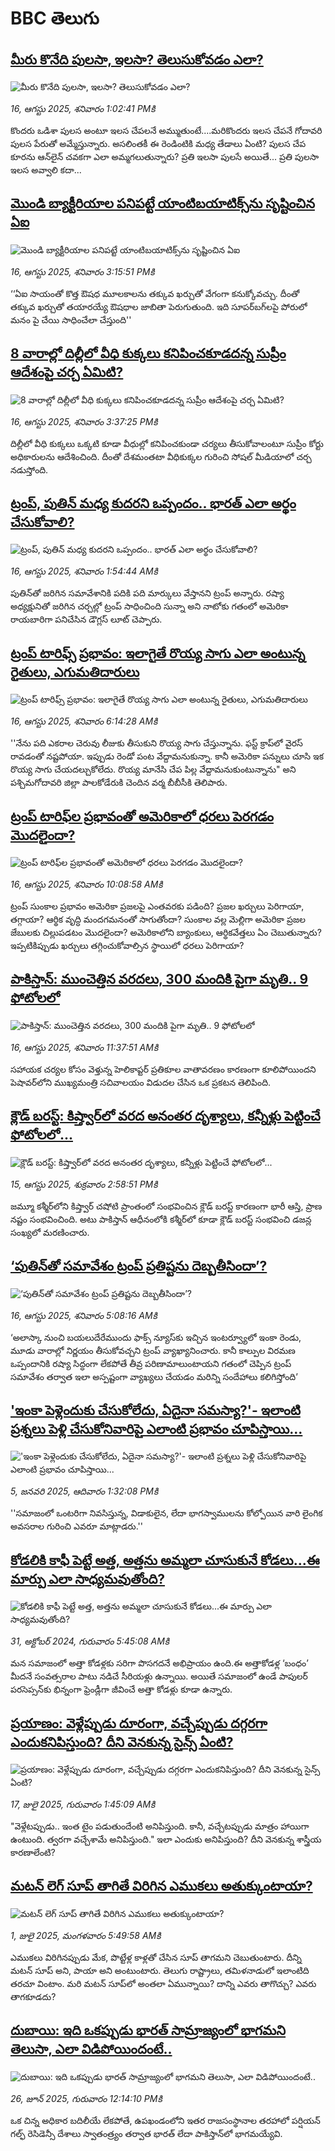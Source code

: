 # BBC తెలుగు## [మీరు కొనేది పులసా, ఇలసా? తెలుసుకోవడం ఎలా?](https://www.bbc.com/telugu/articles/c93dnp5z4gdo?at_medium=RSS&at_campaign=rss?at_campaign=githubrss)![మీరు కొనేది పులసా, ఇలసా? తెలుసుకోవడం ఎలా?](https://ichef.bbci.co.uk/ace/ws/240/cpsprodpb/3cd5/live/de633140-7a8f-11f0-a37e-fbfd4a75e5fa.jpg)_16, ఆగస్టు 2025, శనివారం 1:02:41 PMకి_కొందరు ఒడిశా పులస అంటూ ఇలస చేపలనే అమ్ముతుంటే....మరికొందరు ఇలస చేపనే గోదావరి పులస పేరుతో అమ్మేస్తున్నారు. అసలింతకీ ఈ రెండింటికి మధ్య తేడాలు ఏంటి? పులస చేప కూరను ఆన్‌లైన్ చవకగా ఎలా అమ్మగలుతున్నారు?  ప్రతి ఇలసా పులసే అయితే... ప్రతి పులసా ఇలస అవ్వాలి కదా...## [మొండి బ్యాక్టీరియాల పనిపట్టే యాంటిబయాటిక్స్‌ను సృష్టించిన ఏఐ ](https://www.bbc.com/telugu/articles/cj6y9wlg0zjo?at_medium=RSS&at_campaign=rss?at_campaign=githubrss)![మొండి బ్యాక్టీరియాల పనిపట్టే యాంటిబయాటిక్స్‌ను సృష్టించిన ఏఐ ](https://ichef.bbci.co.uk/ace/ws/240/cpsprodpb/80d1/live/0a2879f0-7aa6-11f0-919c-e1195b87955e.jpg)_16, ఆగస్టు 2025, శనివారం 3:15:51 PMకి_‘‘ఏఐ సాయంతో కొత్త ఔషధ మూలకాలను తక్కువ ఖర్చుతో వేగంగా కనుక్కోవచ్చు. దీంతో తక్కువ ఖర్చుతో తయారయ్యే ఔషధాల జాబితా పెరుగుతుంది. ఇది సూపర్‌బగ్‌లపై పోరులో మనం పై చేయి సాధించేలా చేస్తుంది''## [8 వారాల్లో దిల్లీలో వీధి కుక్కలు కనిపించకూడదన్న సుప్రీం ఆదేశంపై చర్చ ఏమిటి?](https://www.bbc.com/telugu/articles/clyvd2xm045o?at_medium=RSS&at_campaign=rss?at_campaign=githubrss)![8 వారాల్లో దిల్లీలో వీధి కుక్కలు కనిపించకూడదన్న సుప్రీం ఆదేశంపై చర్చ ఏమిటి?](https://ichef.bbci.co.uk/ace/ws/240/cpsprodpb/51fa/live/f795c380-7ab2-11f0-919c-e1195b87955e.jpg)_16, ఆగస్టు 2025, శనివారం 3:37:25 PMకి_దిల్లీలో వీధి కుక్కలు ఒక్కటి కూడా వీధుల్లో కనిపించకుండా చర్యలు తీసుకోవాలంటూ సుప్రీం కోర్టు అధికారులను ఆదేశించింది. దీంతో దేశమంతటా వీధికుక్కల గురించి సోషల్ మీడియాలో చర్చ నడుస్తోంది.## [ట్రంప్, పుతిన్ మధ్య కుదరని ఒప్పందం.. భారత్ ఎలా అర్థం చేసుకోవాలి?](https://www.bbc.com/telugu/articles/c2l7vkdr0r2o?at_medium=RSS&at_campaign=rss?at_campaign=githubrss)![ట్రంప్, పుతిన్ మధ్య కుదరని ఒప్పందం.. భారత్ ఎలా అర్థం చేసుకోవాలి?](https://ichef.bbci.co.uk/ace/ws/240/cpsprodpb/696d/live/68ee7c30-7a44-11f0-a265-4133c6ca2b27.jpg)_16, ఆగస్టు 2025, శనివారం 1:54:44 AMకి_పుతిన్‌తో జరిగిన సమావేశానికి పదికి పది మార్కులు వేస్తానని ట్రంప్ అన్నారు. రష్యా అధ్యక్షునితో జరిగిన చర్చల్లో ట్రంప్ సాధించింది సున్నా అని నాటోకు గతంలో అమెరికా రాయబారిగా పనిచేసిన డౌగ్లస్ లూట్ చెప్పారు.## [ట్రంప్‌ టారిఫ్స్ ప్రభావం: ఇలాగైతే రొయ్య సాగు ఎలా అంటున్న రైతులు, ఎగుమతిదారులు](https://www.bbc.com/telugu/articles/c8deyje85gqo?at_medium=RSS&at_campaign=rss?at_campaign=githubrss)![ట్రంప్‌ టారిఫ్స్ ప్రభావం: ఇలాగైతే రొయ్య సాగు ఎలా అంటున్న రైతులు, ఎగుమతిదారులు](https://ichef.bbci.co.uk/ace/ws/240/cpsprodpb/ce04/live/6ae056c0-7a68-11f0-a1ee-697e296220a8.jpg)_16, ఆగస్టు 2025, శనివారం 6:14:28 AMకి_''నేను పది ఎకరాల చెరువు లీజుకు తీసుకుని రొయ్య సాగు చేస్తున్నాను. ఫస్ట్‌ క్రాప్‌లో  వైరస్‌ రావడంతో నష్టపోయా. ఇప్పుడు రెండో పంట వేద్దామనుకున్నా. కానీ అమెరికా పన్నులు చూసి ఇక రొయ్య సాగు చేయదల్చుకోలేదు. రొయ్య మానేసి చేప పిల్ల వేద్దామనుకుంటున్నాను" అని పశ్చిమగోదావరి జిల్లా పాలకోడేరుకి చెందిన వర్మ బీబీసీకి తెలిపారు.## [ట్రంప్ టారిఫ్‌ల ప్రభావంతో  అమెరికాలో ధరలు పెరగడం మొదలైందా?](https://www.bbc.com/telugu/articles/cp94k8krl50o?at_medium=RSS&at_campaign=rss?at_campaign=githubrss)![ట్రంప్ టారిఫ్‌ల ప్రభావంతో  అమెరికాలో ధరలు పెరగడం మొదలైందా?](https://ichef.bbci.co.uk/ace/ws/240/cpsprodpb/3e7d/live/a3514c80-7a72-11f0-a101-415c6c93367d.jpg)_16, ఆగస్టు 2025, శనివారం 10:08:58 AMకి_ట్రంప్ సుంకాల ప్రభావం అమెరికా ప్రజలపై ఎంతవరకు పడింది? ప్రజల ఖర్చులు పెరిగాయా, తగ్గాయా? ఆర్థిక వృద్ధి మందగమనంతో సాగుతోందా? సుంకాల వల్ల  మెల్లిగా అమెరికా ప్రజల జేబులకు చిల్లుపడటం మొదలైందా? అమెరికాలోని బ్యాంకులు, ఆర్థికవేత్తలు ఏం చెబుతున్నారు? ఇప్పటికిప్పుడు ఖర్చులు తగ్గించుకోవాల్సిన స్థాయిలో ధరలు పెరిగాయా?## [పాకిస్తాన్: ముంచెత్తిన వరదలు, 300 మందికి పైగా మృతి.. 9 ఫోటోలలో ](https://www.bbc.com/telugu/articles/c07p5m3xd2mo?at_medium=RSS&at_campaign=rss?at_campaign=githubrss)![పాకిస్తాన్: ముంచెత్తిన వరదలు, 300 మందికి పైగా మృతి.. 9 ఫోటోలలో ](https://ichef.bbci.co.uk/ace/ws/240/cpsprodpb/fa73/live/46deb720-7a87-11f0-81f2-1b12a33e5000.jpg)_16, ఆగస్టు 2025, శనివారం 11:37:51 AMకి_సహాయక చర్యల కోసం వెళ్తున్న హెలికాప్టర్ ప్రతికూల వాతావరణం కారణంగా కూలిపోయిందని పెషావర్‌లోని ముఖ్యమంత్రి సచివాలయం విడుదల చేసిన ఒక ప్రకటన తెలిపింది.## [క్లౌడ్ బరస్ట్: కిష్త్వార్‌‌లో వరద అనంతర దృశ్యాలు, కన్నీళ్లు పెట్టించే ఫోటోలలో... ](https://www.bbc.com/telugu/articles/cd6nxy11v16o?at_medium=RSS&at_campaign=rss?at_campaign=githubrss)![క్లౌడ్ బరస్ట్: కిష్త్వార్‌‌లో వరద అనంతర దృశ్యాలు, కన్నీళ్లు పెట్టించే ఫోటోలలో... ](https://ichef.bbci.co.uk/ace/ws/240/cpsprodpb/d3c0/live/25018160-79e6-11f0-ab39-5f560085c471.jpg)_15, ఆగస్టు 2025, శుక్రవారం 2:58:51 PMకి_జమ్మూ కశ్మీర్‌‌లోని కిష్త్వార్‌‌ చషోటి ప్రాంతంలో సంభవించిన క్లౌడ్ బరస్ట్ కారణంగా భారీ ఆస్తి, ప్రాణ నష్టం సంభవించింది. అటు పాకిస్తాన్ ఆధీనంలోకి కశ్మీర్‌లో కూడా క్లౌడ్ బరస్ట్ సంభవించి డజన్ల సంఖ్యలో మరణించారు.## [‘పుతిన్‌తో సమావేశం ట్రంప్ ప్రతిష్టను దెబ్బతీసిందా’?](https://www.bbc.com/telugu/articles/c8x5dvdk022o?at_medium=RSS&at_campaign=rss?at_campaign=githubrss)![‘పుతిన్‌తో సమావేశం ట్రంప్ ప్రతిష్టను దెబ్బతీసిందా’?](https://ichef.bbci.co.uk/ace/ws/240/cpsprodpb/d181/live/23186b10-7a5f-11f0-843a-3dc8dc1b3759.jpg)_16, ఆగస్టు 2025, శనివారం 5:08:16 AMకి_‘అలాస్కా నుంచి బయలుదేరేముందు ఫాక్స్ న్యూస్‌కు ఇచ్చిన ఇంటర్వ్యూలో ఇంకా రెండు, మూడు వారాల్లో నిర్ణయం తీసుకోవచ్చని ట్రంప్ వ్యాఖ్యానించారు. కానీ కాల్పుల విరమణ ఒప్పందానికి రష్యా సిద్ధంగా లేకపోతే తీవ్ర పరిణామాలుంటాయని గతంలో చెప్పిన ట్రంప్ సమావేశం తర్వాత ఇలా అస్పష్టంగా వ్యాఖ్యలు చేయడం మరిన్ని సందేహాలు కలిగిస్తోంది’## ['ఇంకా పెళ్లెందుకు చేసుకోలేదు, ఏదైనా సమస్యా?'- ఇలాంటి ప్రశ్నలు పెళ్లి చేసుకోనివారిపై ఎలాంటి ప్రభావం చూపిస్తాయి... ](https://www.bbc.com/telugu/articles/cgq1w3lz7yyo?at_medium=RSS&at_campaign=rss?at_campaign=githubrss)!['ఇంకా పెళ్లెందుకు చేసుకోలేదు, ఏదైనా సమస్యా?'- ఇలాంటి ప్రశ్నలు పెళ్లి చేసుకోనివారిపై ఎలాంటి ప్రభావం చూపిస్తాయి... ](https://ichef.bbci.co.uk/ace/ws/240/cpsprodpb/f6de/live/72c94a60-cb3e-11ef-87df-d575b9a434a4.jpg)_5, జనవరి 2025, ఆదివారం 1:32:08 PMకి_''సమాజంలో ఒంటరిగా నివసిస్తున్న, విడాకులైన, లేదా భాగస్వాములను కోల్పోయిన వారి లైంగిక అవసరాల గురించి ఎవరూ మాట్లాడరు.''## [కోడలికి కాఫీ పెట్టే అత్త, అత్తను అమ్మలా చూసుకునే కోడలు...ఈ మార్పు ఎలా సాధ్యమవుతోంది?](https://www.bbc.com/telugu/articles/c1l41zl8el2o?at_medium=RSS&at_campaign=rss?at_campaign=githubrss)![కోడలికి కాఫీ పెట్టే అత్త, అత్తను అమ్మలా చూసుకునే కోడలు...ఈ మార్పు ఎలా సాధ్యమవుతోంది?](https://ichef.bbci.co.uk/ace/ws/240/cpsprodpb/2b61/live/9176a6d0-8b0e-11ef-a81b-b1eda9741da3.jpg)_31, అక్టోబర్ 2024, గురువారం 5:45:08 AMకి_మన సమాజంలో అత్తా కోడళ్లకు సరిగా పొసగదనే అభిప్రాయం ఉంది.ఈ అత్తాకోడళ్ల ‘బంధం’ మీదనే సంవత్సరాల పాటు నడిచే సీరియళ్లు ఉన్నాయి. అయితే సమాజంలో ఉండే పాపులర్ పరసెప్సన్‌కు భిన్నంగా ఫ్రెండ్లీగా జీవించే అత్తా కోడళ్లు కూడా ఉన్నారు.## [ప్రయాణం: వెళ్లేప్పుడు దూరంగా, వచ్చేప్పుడు దగ్గరగా ఎందుకనిపిస్తుంది? దీని వెనకున్న సైన్స్ ఏంటి?](https://www.bbc.com/telugu/articles/c0l4y727n1jo?at_medium=RSS&at_campaign=rss?at_campaign=githubrss)![ప్రయాణం: వెళ్లేప్పుడు దూరంగా, వచ్చేప్పుడు దగ్గరగా ఎందుకనిపిస్తుంది? దీని వెనకున్న సైన్స్ ఏంటి?](https://ichef.bbci.co.uk/ace/ws/240/cpsprodpb/054c/live/6957c010-62b0-11f0-8e78-11023c48a856.png)_17, జులై 2025, గురువారం 1:45:09 AMకి_"వెళ్లేటప్పుడు.. ఇంత టైం పడుతుందేంటి అనిపిస్తుంది. కానీ, వచ్చేటప్పుడు మాత్రం హాయిగా ఉంటుంది. త్వరగా వచ్చేశామే అనిపిస్తుంది." ఇలా ఎందుకు అనిపిస్తుంది? దీని వెనకున్న శాస్త్రీయ కారణాలేంటి?## [మటన్ లెగ్ సూప్ తాగితే విరిగిన ఎముకలు అతుక్కుంటాయా?](https://www.bbc.com/telugu/articles/c0l4g92j8kzo?at_medium=RSS&at_campaign=rss?at_campaign=githubrss)![మటన్ లెగ్ సూప్ తాగితే విరిగిన ఎముకలు అతుక్కుంటాయా?](https://ichef.bbci.co.uk/ace/ws/240/cpsprodpb/b31e/live/cce532c0-6d41-11f0-9462-bb509dc78127.jpg)_1, జులై 2025, మంగళవారం 5:49:58 AMకి_ఎముకలు విరిగినప్పుడు మేక, పొట్టేళ్ల కాళ్లతో చేసిన సూప్ తాగమని చెబుతుంటారు. దీన్ని మటన్ సూప్ అని, పాయా అని అంటుంటారు. తెలుగు రాష్ట్రాలు, తమిళనాడులో ఇలాంటిది తరచూ వింటాం. మరి మటన్ సూప్‌లో అంతలా ఏమున్నాయి? దాన్ని ఎవరు తాగొచ్చు? ఎవరు తాగకూడదు?## [దుబాయి: ఇది ఒకప్పుడు భారత్ సామ్రాజ్యంలో భాగమని తెలుసా, ఎలా విడిపోయిందంటే..](https://www.bbc.com/telugu/articles/ce83x3rekyyo?at_medium=RSS&at_campaign=rss?at_campaign=githubrss)![దుబాయి: ఇది ఒకప్పుడు భారత్ సామ్రాజ్యంలో భాగమని తెలుసా, ఎలా విడిపోయిందంటే..](https://ichef.bbci.co.uk/ace/ws/240/cpsprodpb/89c1/live/fbe80b80-5282-11f0-809e-059b7ea85131.jpg)_26, జూన్ 2025, గురువారం 12:14:10 PMకి_ఒక చిన్న అధికార బదిలీయే లేకపోతే, ఉపఖండంలోని ఇతర రాజసంస్థానాల తరహాలో  పర్షియన్ గల్ఫ్ రెసిడెన్సీ దేశాలు స్వాతంత్ర్యం తర్వాత భారత్ లేదా పాకిస్తాన్‌లో భాగమయ్యేవి.